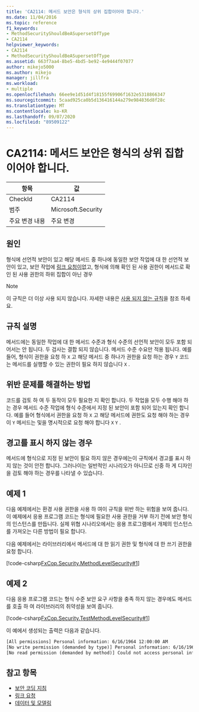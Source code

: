 ```yaml
---
title: 'CA2114: 메서드 보안은 형식의 상위 집합이어야 합니다.'
ms.date: 11/04/2016
ms.topic: reference
f1_keywords:
- MethodSecurityShouldBeASupersetOfType
- CA2114
helpviewer_keywords:
- CA2114
- MethodSecurityShouldBeASupersetOfType
ms.assetid: 663f7aa4-8be5-4bd5-be92-4e9444f07077
author: mikejo5000
ms.author: mikejo
manager: jillfra
ms.workload:
- multiple
ms.openlocfilehash: 66ee9e1d51d4f18155f69906f1632e5318866347
ms.sourcegitcommit: 5caad925ca0b5d136416144a279e984836d8f28c
ms.translationtype: MT
ms.contentlocale: ko-KR
ms.lasthandoff: 09/07/2020
ms.locfileid: "89509122"
---
```

# <a name="ca2114-method-security-should-be-a-superset-of-type"></a>CA2114: 메서드 보안은 형식의 상위 집합이어야 합니다.

|항목|값|
|-|-|
|CheckId|CA2114|
|범주|Microsoft.Security|
|주요 변경 내용|주요 변경|

## <a name="cause"></a>원인
형식에 선언적 보안이 있고 해당 메서드 중 하나에 동일한 보안 작업에 대 한 선언적 보안이 있고, 보안 작업에 [링크 요청이](/dotnet/framework/misc/link-demands)없고, 형식에 의해 확인 된 사용 권한이 메서드로 확인 된 사용 권한의 하위 집합이 아닌 경우

> [!NOTE]
> 이 규칙은 더 이상 사용 되지 않습니다. 자세한 내용은 [사용 되지 않는 규칙](fxcop-unported-deprecated-rules.md)을 참조 하세요.

## <a name="rule-description"></a>규칙 설명
메서드에는 동일한 작업에 대 한 메서드 수준과 형식 수준의 선언적 보안이 모두 포함 되어서는 안 됩니다. 두 검사는 결합 되지 않습니다. 메서드 수준 수요만 적용 됩니다. 예를 들어, 형식이 권한을 요청 하 `X` 고 해당 메서드 중 하나가 권한을 요청 하는 경우 `Y` 코드는 메서드를 실행할 수 있는 권한이 필요 하지 않습니다 `X` .

## <a name="how-to-fix-violations"></a>위반 문제를 해결하는 방법
코드를 검토 하 여 두 동작이 모두 필요한 지 확인 합니다. 두 작업을 모두 수행 해야 하는 경우 메서드 수준 작업에 형식 수준에서 지정 된 보안이 포함 되어 있는지 확인 합니다. 예를 들어 형식에서 권한을 요청 하 `X` 고 해당 메서드에 권한도 요청 해야 하는 경우이 `Y` 메서드는 및을 명시적으로 요청 해야 합니다 `X` `Y` .

## <a name="when-to-suppress-warnings"></a>경고를 표시 하지 않는 경우
메서드에 형식으로 지정 된 보안이 필요 하지 않은 경우에는이 규칙에서 경고를 표시 하지 않는 것이 안전 합니다. 그러나이는 일반적인 시나리오가 아니므로 신중 하 게 디자인을 검토 해야 하는 경우를 나타낼 수 있습니다.

## <a name="example-1"></a>예제 1

다음 예제에서는 환경 사용 권한을 사용 하 여이 규칙을 위반 하는 위험을 보여 줍니다. 이 예제에서 응용 프로그램 코드는 형식에 필요한 사용 권한을 거부 하기 전에 보안 형식의 인스턴스를 만듭니다. 실제 위협 시나리오에서는 응용 프로그램에서 개체의 인스턴스를 가져오는 다른 방법이 필요 합니다.

다음 예제에서는 라이브러리에서 메서드에 대 한 읽기 권한 및 형식에 대 한 쓰기 권한을 요청 합니다.

[!code-csharp[FxCop.Security.MethodLevelSecurity#1](../code-quality/codesnippet/CSharp/ca2114-method-security-should-be-a-superset-of-type_1.cs)]

## <a name="example-2"></a>예제 2

다음 응용 프로그램 코드는 형식 수준 보안 요구 사항을 충족 하지 않는 경우에도 메서드를 호출 하 여 라이브러리의 취약성을 보여 줍니다.

[!code-csharp[FxCop.Security.TestMethodLevelSecurity#1](../code-quality/codesnippet/CSharp/ca2114-method-security-should-be-a-superset-of-type_2.cs)]

이 예에서 생성되는 출력은 다음과 같습니다.

```txt
[All permissions] Personal information: 6/16/1964 12:00:00 AM
[No write permission (demanded by type)] Personal information: 6/16/1964 12:00:00 AM
[No read permission (demanded by method)] Could not access personal information: Request failed.
```

## <a name="see-also"></a>참고 항목

- [보안 코딩 지침](/dotnet/standard/security/secure-coding-guidelines)
- [링크 요청](/dotnet/framework/misc/link-demands)
- [데이터 및 모델링](/dotnet/framework/data/index)
